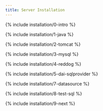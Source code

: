 ```yaml
---
title: Server Installation
---
```


{% include installation/0-intro %}

{% include installation/1-java %}

{% include installation/2-tomcat %}

{% include installation/3-mysql %}

{% include installation/4-reddog %}

{% include installation/5-dai-sqlprovider %}



{% include installation/7-datasource %}

{% include installation/8-test-sql %}

{% include installation/9-next %}

